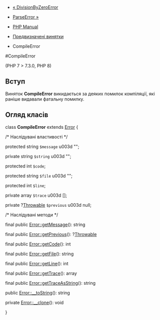 - [« DivisionByZeroError](class.divisionbyzeroerror.md)
- [ParseError »](class.parseerror.md)

- [PHP Manual](index.md)
- [Предвизначені винятки](reserved.exceptions.md)
- CompileError

#CompileError

(PHP 7 \> 7.3.0, PHP 8)

## Вступ

Виняток **CompileError** викидається за деяких помилок
компіляції, які раніше видавали фатальну помилку.

## Огляд класів

class **CompileError** extends [Error](class.error.md) {

/\* Наслідувані властивості \*/

protected string `$message` u003d "";

private string `$string` u003d "";

protected int `$code`;

protected string `$file` u003d "";

protected int `$line`;

private array `$trace` u003d \[\];

private ?[Throwable](class.throwable.md) `$previous` u003d null;

/\* Наслідувані методи \*/

final public [Error::getMessage](error.getmessage.md)(): string

final public [Error::getPrevious](error.getprevious.md)():
?[Throwable](class.throwable.md)

final public [Error::getCode](error.getcode.md)(): int

final public [Error::getFile](error.getfile.md)(): string

final public [Error::getLine](error.getline.md)(): int

final public [Error::getTrace](error.gettrace.md)(): array

final public [Error::getTraceAsString](error.gettraceasstring.md)():
string

public [Error::\_\_toString](error.tostring.md)(): string

private [Error::\_\_clone](error.clone.md)(): void

}
